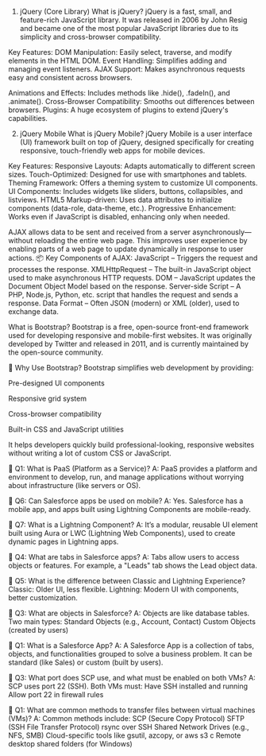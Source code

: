 1. jQuery (Core Library)
What is jQuery?
jQuery is a fast, small, and feature-rich JavaScript library. It was released in 2006 by John Resig and became one of the most popular JavaScript libraries due to its simplicity and cross-browser compatibility.

Key Features:
DOM Manipulation: Easily select, traverse, and modify elements in the HTML DOM.
Event Handling: Simplifies adding and managing event listeners.
AJAX Support: Makes asynchronous requests easy and consistent across browsers.

Animations and Effects: Includes methods like .hide(), .fadeIn(), and .animate().
Cross-Browser Compatibility: Smooths out differences between browsers.
Plugins: A huge ecosystem of plugins to extend jQuery's capabilities.



2. jQuery Mobile
What is jQuery Mobile?
jQuery Mobile is a user interface (UI) framework built on top of jQuery, designed specifically for creating responsive, touch-friendly web apps for mobile devices.

Key Features:
Responsive Layouts: Adapts automatically to different screen sizes.
Touch-Optimized: Designed for use with smartphones and tablets.
Theming Framework: Offers a theming system to customize UI components.
UI Components: Includes widgets like sliders, buttons, collapsibles, and listviews.
HTML5 Markup-driven: Uses data attributes to initialize components (data-role, data-theme, etc.).
Progressive Enhancement: Works even if JavaScript is disabled, enhancing only when needed.



AJAX allows data to be sent and received from a server asynchronously—without reloading the entire web page. This improves user experience by enabling parts of a web page to update dynamically in response to user actions.
📦 Key Components of AJAX:
JavaScript – Triggers the request and processes the response.
XMLHttpRequest – The built-in JavaScript object used to make asynchronous HTTP requests.
DOM – JavaScript updates the Document Object Model based on the response.
Server-side Script – A PHP, Node.js, Python, etc. script that handles the request and sends a response.
Data Format – Often JSON (modern) or XML (older), used to exchange data.



What is Bootstrap?
Bootstrap is a free, open-source front-end framework used for developing responsive and mobile-first websites. It was originally developed by Twitter and released in 2011, and is currently maintained by the open-source community.

🚀 Why Use Bootstrap?
Bootstrap simplifies web development by providing:

Pre-designed UI components

Responsive grid system

Cross-browser compatibility

Built-in CSS and JavaScript utilities

It helps developers quickly build professional-looking, responsive websites without writing a lot of custom CSS or JavaScript.



🧠 Q1: What is PaaS (Platform as a Service)?
A: PaaS provides a platform and environment to develop, run, and manage applications without worrying about infrastructure (like servers or OS).

🧠 Q6: Can Salesforce apps be used on mobile?
A: Yes. Salesforce has a mobile app, and apps built using Lightning Components are mobile-ready.

🧠 Q7: What is a Lightning Component?
A: It’s a modular, reusable UI element built using Aura or LWC (Lightning Web Components), used to create dynamic pages in Lightning apps.

🧠 Q4: What are tabs in Salesforce apps?
A: Tabs allow users to access objects or features. For example, a "Leads" tab shows the Lead object data.

🧠 Q5: What is the difference between Classic and Lightning Experience?
Classic: Older UI, less flexible.
Lightning: Modern UI with components, better customization.

🧠 Q3: What are objects in Salesforce?
A: Objects are like database tables. Two main types:
Standard Objects (e.g., Account, Contact)
Custom Objects (created by users)

🧠 Q1: What is a Salesforce App?
A: A Salesforce App is a collection of tabs, objects, and functionalities grouped to solve a business problem. It can be standard (like Sales) or custom (built by users).

🧠 Q3: What port does SCP use, and what must be enabled on both VMs?
A: SCP uses port 22 (SSH). Both VMs must:
Have SSH installed and running
Allow port 22 in firewall rules

🧠 Q1: What are common methods to transfer files between virtual machines (VMs)?
A: Common methods include:
SCP (Secure Copy Protocol)
SFTP (SSH File Transfer Protocol)
rsync over SSH
Shared Network Drives (e.g., NFS, SMB)
Cloud-specific tools like gsutil, azcopy, or aws s3 c
Remote desktop shared folders (for Windows)